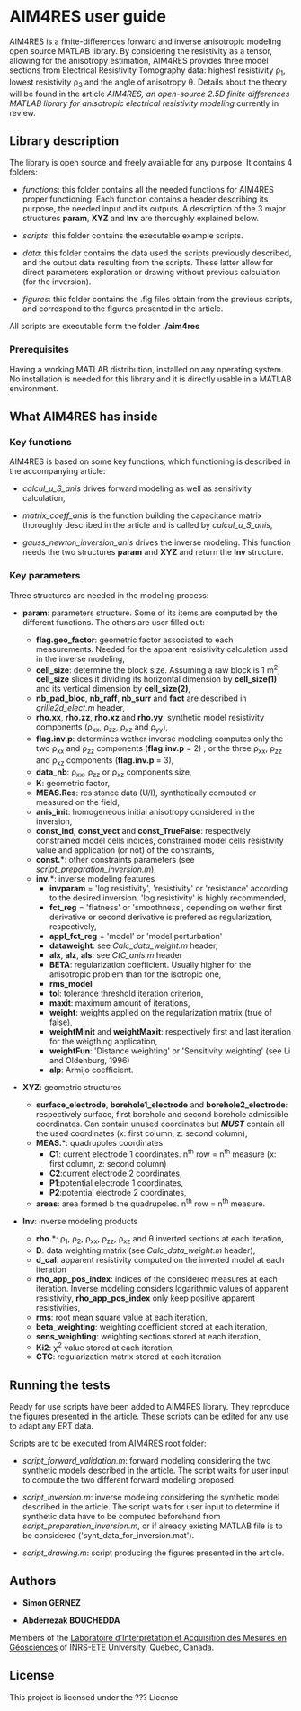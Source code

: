 # AIM4RES user guide

AIM4RES is a finite-differences forward and inverse anisotropic modeling open source MATLAB library. By considering the resistivity as a tensor, allowing for the anisotropy estimation, AIM4RES provides three model sections from Electrical Resistivity Tomography data: highest resistivity &#961;<sub>1</sub>, lowest resistivity &#961;<sub>3</sub> and the angle of anisotropy &#952;. Details about the theory will be found in the article _AIM4RES, an open-source 2.5D finite differences MATLAB library for anisotropic electrical resistivity modeling_ currently in review.

## Library description

The library is open source and freely available for any purpose. It contains 4 folders:
* _functions_: this folder contains all the needed functions for AIM4RES proper functioning. Each function contains a header describing its purpose, the needed input and its outputs. A description of the 3 major structures __param__, __XYZ__ and __Inv__ are thoroughly explained below.

* _scripts_: this folder contains the executable example scripts.


* _data_: this folder contains the data used the scripts previously described, and the output data resulting from the scripts. These latter allow for direct parameters exploration or drawing without previous calculation (for the inversion).

* _figures_: this folder contains the .fig files obtain from the previous scripts, and correspond to the figures presented in the article.

All scripts are executable form the folder __./aim4res__

### Prerequisites

Having a working MATLAB distribution, installed on any operating system. No installation is needed for this library and it is directly usable in a MATLAB environment.

## What AIM4RES has inside

### Key functions

AIM4RES is based on some key functions, which functioning is described in the accompanying article:

* *calcul_u_S_anis* drives forward modeling as well as sensitivity calculation,  

* *matrix_coeff_anis* is the function building the capacitance matrix thoroughly described in the article and is called by *calcul_u_S_anis*,

* *gauss_newton_inversion_anis* drives the inverse modeling. This function needs the two structures __param__ and __XYZ__ and return the __Inv__ structure.

### Key parameters

Three structures are needed in the modeling process:

* __param__: parameters structure. Some of its items are computed by the different functions. The others are user filled out:
  * **flag.geo_factor**: geometric factor associated to each measurements. Needed for the apparent resistivity calculation used in the inverse modeling,
  * **cell_size**: determine the block size. Assuming a raw block is 1 m<sup>2</sup>, **cell_size** slices it dividing its horizontal dimension by **cell_size(1)** and its vertical dimension by **cell_size(2)**,
  * **nb_pad_bloc**, **nb_raff**,  **nb_surr** and **fact** are described in *grille2d_elect.m* header,
  * **rho.xx**, **rho.zz**, **rho.xz** and **rho.yy**: synthetic model resistivity components (&#961;<sub>xx</sub>, &#961;<sub>zz</sub>, &#961;<sub>xz</sub> and &#961;<sub>yy</sub>),
  * **flag.inv.p**: determines wether inverse modeling computes only the two &#961;<sub>xx</sub> and &#961;<sub>zz</sub> components (**flag.inv.p** = 2) ; or the three &#961;<sub>xx</sub>, &#961;<sub>zz</sub> and &#961;<sub>xz</sub> components (**flag.inv.p** = 3),
  * **data_nb**: &#961;<sub>xx</sub>, &#961;<sub>zz</sub> or &#961;<sub>xz</sub> components size,
  * **K**: geometric factor,
  * **MEAS.Res**: resistance data (U/I), synthetically computed or measured on the field,
  * **anis_init**: homogeneous initial anisotropy considered in the inversion,
  * **const_ind**, **const_vect** and **const_TrueFalse**: respectively constrained model cells indices, constrained model cells resistivity value and application (or not) of the constraints,
  * **const.***: other constraints parameters (see *script_preparation_inversion.m*),
  * **inv.***: inverse modeling features
    * **invparam** = 'log resistivity', 'resistivity' or 'resistance' according to the desired inversion. 'log resistivity' is highly recommended,
    * **fct_reg** = 'flatness' or 'smoothness', depending on wether first derivative or second derivative is prefered as regularization, respectively,
    * **appl_fct_reg** = 'model' or 'model perturbation'
    * **dataweight**: see *Calc_data_weight.m* header,
    * **alx**, **alz**, **als**: see *CtC_anis.m* header
    * **BETA**: regularization coefficient. Usually higher for the anisotropic problem than for the isotropic one,
    * **rms_model**
    * **tol**: tolerance threshold iteration criterion,
    * **maxit**: maximum amount of iterations,
    * **weight**: weights applied on the regularization matrix (true of false),
    * **weightMinit** and **weightMaxit**: respectively first and last iteration for the weigthing application,
    * **weightFun**: 'Distance weighting' or 'Sensitivity weighting' (see Li and Oldenburg, 1996)
    * **alp**: Armijo coefficient.


* __XYZ__: geometric structures
  * **surface_electrode**, **borehole1_electrode** and **borehole2_electrode**: respectively surface, first borehole and second borehole admissible coordinates. Can contain unused coordinates but __*MUST*__ contain all the used coordinates (x: first column, z: second column),
  * **MEAS.***: quadrupoles coordinates
    * **C1**: current electrode 1 coordinates. n<sup>th</sup> row = n<sup>th</sup> measure (x: first column, z: second column)
    * **C2**:current electrode 2 coordinates,
    * **P1**:potential electrode 1 coordinates,
    * **P2**:potential electrode 2 coordinates,
  * **areas**: area formed b the quadrupoles. n<sup>th</sup> row = n<sup>th</sup> measure.


* __Inv__: inverse modeling products
  * **rho.***: &#961;<sub>1</sub>, &#961;<sub>2</sub>, &#961;<sub>xx</sub>, &#961;<sub>zz</sub>, &#961;<sub>xz</sub> and &#952; inverted sections at each iteration,
  * **D**: data weighting matrix (see *Calc_data_weight.m* header),
  * **d_cal**: apparent resistivity computed on the inverted model at each iteration
  * **rho_app_pos_index**: indices of the considered measures at each iteration. Inverse modeling considers logarithmic values of apparent resistivity, **rho_app_pos_index** only keep positive apparent resistivities,
  * **rms**: root mean square value at each iteration,
  * **beta_weighting**: weighting coefficient stored at each iteration,
  * **sens_weighting**: weighting sections stored at each iteration,
  * **Ki2**: &#967;<sup>2</sup> value stored at each iteration,
  * **CTC**: regularization matrix stored at each iteration

## Running the tests

Ready for use scripts have been added to AIM4RES library. They reproduce the figures presented in the article. These scripts can be edited for any use to adapt any ERT data.

Scripts are to be executed from AIM4RES root folder:

  * *script_forward_validation.m*: forward modeling considering the two synthetic models described in the article. The script waits for user input to compute the two different forward modeling proposed.

  * *script_inversion.m*: inverse modeling considering the synthetic model described in the article. The script waits for user input to determine if synthetic data have to be computed beforehand from *script_preparation_inversion.m*, or if already existing MATLAB file is to be considered ('synt_data_for_inversion.mat').

  * *script_drawing.m*: script producing the figures presented in the article.


## Authors

* **Simon GERNEZ**

* **Abderrezak BOUCHEDDA**

Members of the [Laboratoire d'Interprétation et Acquisition des Mesures en Géosciences](https://github.com/groupeLIAMG) of INRS-ETE University, Quebec, Canada.

## License

This project is licensed under the ??? License
